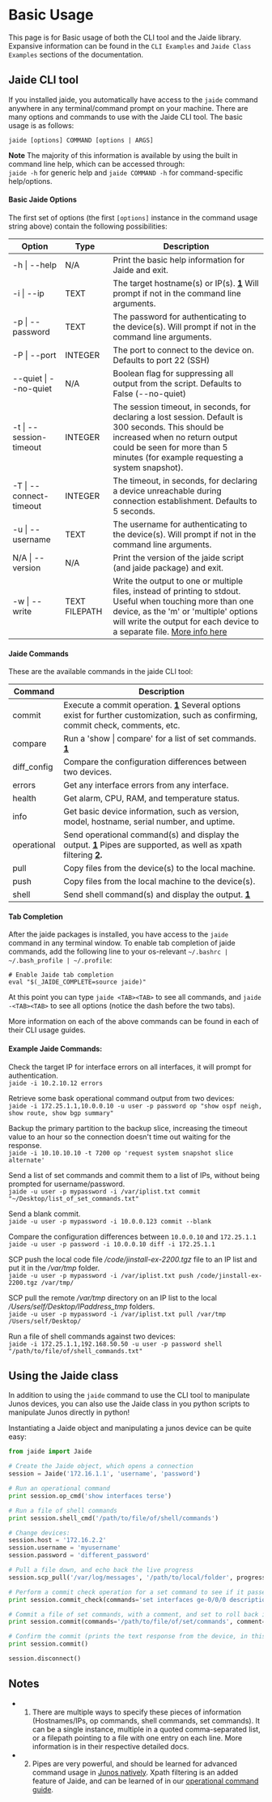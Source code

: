 Basic Usage  
===========  

This page is for Basic usage of both the CLI tool and the Jaide library. Expansive information can be found in the `CLI Examples` and `Jaide Class Examples` sections of the documentation.  

## Jaide CLI tool  
If you installed jaide, you automatically have access to the `jaide` command anywhere in any terminal/command prompt on your machine. There are many options and commands to use with the Jaide CLI tool. The basic usage is as follows:  

`jaide [options] COMMAND [options | ARGS]`  

**Note** The majority of this information is available by using the built in command line help, which can be accessed through:  
`jaide -h` for generic help and `jaide COMMAND -h` for command-specific help/options.  

#### Basic Jaide Options  
The first set of options (the first `[options]` instance in the command usage string above) contain the following possibilities:  

Option | Type | Description |
-------- | -------- | ----------- |
-h 	 &#124; --help  			| N/A  | Print the basic help information for Jaide and exit. |  
-i 	 &#124; --ip 			| TEXT | The target hostname(s) or IP(s). **[1](#notes)** Will prompt if not in the command line arguments. |  
-p 	 &#124; --password 		| TEXT | The password for authenticating to the device(s). Will prompt if not in the command line arguments. |  
-P 	 &#124; --port 			| INTEGER | The port to connect to the device on. Defaults to port 22 (SSH) |  
--quiet &#124; --no-quiet 	| N/A | Boolean flag for suppressing all output from the script. Defaults to False (--no-quiet) |  
-t 	  &#124; --session-timeout | INTEGER | The session timeout, in seconds, for declaring a lost session. Default is 300 seconds. This should be increased when no return output could be seen for more than 5 minutes (for example requesting a system snapshot). |  
-T 	 &#124; --connect-timeout | INTEGER | The timeout, in seconds, for declaring a device unreachable during connection establishment. Defaults to 5 seconds. |  
-u &#124; --username | TEXT | The username for authenticating to the device(s). Will prompt if not in the command line arguments. |  
N/A &#124; --version | N/A | Print the version of the jaide script (and jaide package) and exit. |  
-w &#124; --write | TEXT FILEPATH | Write the output to one or multiple files, instead of printing to stdout. Useful when touching more than one device, as the 'm' or 'multiple' options will write the output for each device to a separate file. [More info here](examples/cli/writing-output-to-file.md) |  

#### Jaide Commands  

These are the available commands in the jaide CLI tool:  

| Command | Description |  
| ------- | ----------- |  
| commit  | Execute a commit operation. **[1](#notes)** Several options exist for further customization, such as confirming, commit check, comments, etc. |  
| compare | Run a 'show &#124; compare' for a list of set commands. **[1](#notes)** |  
| diff_config | Compare the configuration differences between two devices. |  
| errors | Get any interface errors from any interface. |  
| health | Get alarm, CPU, RAM, and temperature status. |  
| info | Get basic device information, such as version, model, hostname, serial number, and uptime. |  
| operational | Send operational command(s) and display the output. **[1](#notes)** Pipes are supported, as well as xpath filtering **[2](#notes).** |  
| pull | Copy files from the device(s) to the local machine. |  
| push | Copy files from the local machine to the device(s). |  
| shell | Send shell command(s) and display the output. **[1](#notes)** |  

#### Tab Completion  

After the jaide packages is installed, you have access to the `jaide` command in any terminal window. To enable tab completion of jaide commands, add the following line to your os-relevant `~/.bashrc | ~/.bash_profile | ~/.profile`:

	# Enable Jaide tab completion
	eval "$(_JAIDE_COMPLETE=source jaide)"

At this point you can type `jaide <TAB><TAB>` to see all commands, and `jaide -<TAB><TAB>` to see all options (notice the dash before the two tabs).

More information on each of the above commands can be found in each of their CLI usage guides.  

#### Example Jaide Commands:  

Check the target IP for interface errors on all interfaces, it will prompt for authentication.  
`jaide -i 10.2.10.12 errors`  


Retrieve some bask operational command output from two devices:  
`jaide -i 172.25.1.1,10.0.0.10 -u user -p password op "show ospf neigh, show route, show bgp summary"`  

Backup the primary partition to the backup slice, increasing the timeout value to an hour so the connection doesn't time out waiting for the response.  
`jaide -i 10.10.10.10 -t 7200 op 'request system snapshot slice alternate'`  

Send a list of set commands and commit them to a list of IPs, without being prompted for username/password.  
`jaide -u user -p mypassword -i /var/iplist.txt commit "~/Desktop/list_of_set_commands.txt"`  

Send a blank commit.  
`jaide -u user -p mypassword -i 10.0.0.123 commit --blank`  

Compare the configuration differences between `10.0.0.10` and `172.25.1.1`  
`jaide -u user -p password -i 10.0.0.10 diff -i 172.25.1.1`  

SCP push the local code file */code/jinstall-ex-2200.tgz* file to an IP list and put it in the */var/tmp* folder.  
`jaide -u user -p mypassword -i /var/iplist.txt push /code/jinstall-ex-2200.tgz /var/tmp/`  

SCP pull the remote */var/tmp* directory on an IP list to the local */Users/self/Desktop/IPaddress_tmp* folders.  
`jaide -u user -p mypassword -i /var/iplist.txt pull /var/tmp /Users/self/Desktop/`  

Run a file of shell commands against two devices:  
`jaide -i 172.25.1.1,192.168.50.50 -u user -p password shell "/path/to/file/of/shell_commands.txt"`  

## Using the Jaide class  

In addition to using the `jaide` command to use the CLI tool to manipulate Junos devices, you can also use the Jaide class in you python scripts to manipulate Junos directly in python!  

Instantiating a Jaide object and manipulating a junos device can be quite easy:  
```python  
from jaide import Jaide

# Create the Jaide object, which opens a connection
session = Jaide('172.16.1.1', 'username', 'password')  

# Run an operational command
print session.op_cmd('show interfaces terse')  

# Run a file of shell commands
print session.shell_cmd('/path/to/file/of/shell/commands')  

# Change devices:
session.host = '172.16.2.2'
session.username = 'myusername'
session.password = 'different_password'

# Pull a file down, and echo back the live progress
session.scp_pull('/var/log/messages', '/path/to/local/folder', progress=True)  

# Perform a commit check operation for a set command to see if it passes syntax
print session.commit_check(commands='set interfaces ge-0/0/0 description asdf')  

# Commit a file of set commands, with a comment, and set to roll back in 10 minutes.
print session.commit(commands='/path/to/file/of/set/commands', comment='Making a commit', confirmed=600)  

# Confirm the commit (prints the text response from the device, in this case 'commit complete')
print session.commit()

session.disconnect()  
```

## Notes  
* 1) There are multiple ways to specify these pieces of information (Hostnames/IPs, op commands, shell commands, set commands). It can be a single instance, multiple in a quoted comma-separated list, or a filepath pointing to a file with one entry on each line. More information is in their respective detailed docs.  
* 2) Pipes are very powerful, and should be learned for advanced command usage in [Junos natively](http://www.juniper.net/techpubs/en_US/junos14.2/topics/concept/junos-cli-pipe-filter-functions-overview.html). Xpath filtering is an added feature of Jaide, and can be learned of in our [operational command guide](examples/cli/operational-commands.md).  